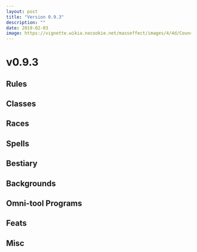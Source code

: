 ```yaml
---
layout: post
title: "Version 0.9.3"
description: ""
date: 2019-02-03
image: https://vignette.wikia.nocookie.net/masseffect/images/4/4d/Council_Hologram-Ambassador_Meeting_2.png/revision/latest?cb=20091227112411
---
```


# v0.9.3

## Rules 

## Classes

## Races

## Spells

## Bestiary

## Backgrounds

## Omni-tool Programs

## Feats

## Misc
